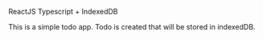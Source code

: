 ReactJS Typescript + IndexedDB

This is a simple todo app. 
Todo is created that will be stored in indexedDB.
